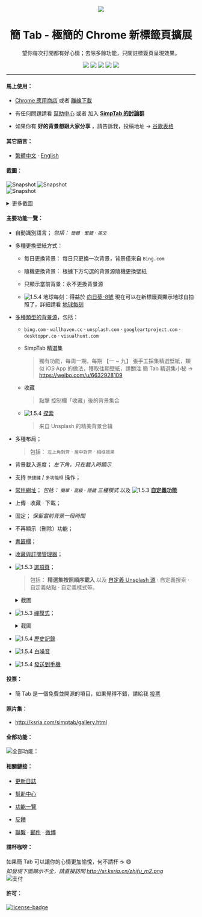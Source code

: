 <p align="center"><img src="http://st.ksria.cn/logo@384.png" /></p>
<h1 align="center">簡 Tab - 極簡的 Chrome 新標籤頁擴展</h1>
<p align="center">望你每次打開都有好心情；去除多餘功能，只關註標簽頁呈現效果。</p>
<p align="center">
   <a href="https://github.com/kenshin/simptab/releases"><img src="https://img.shields.io/badge/lastest_version-1.5.3-blue.svg"></a>
   <a target="_blank" href="http://ksria.com/simptab"><img src="https://img.shields.io/badge/website-_simptab.ksria.com-1DBA90.svg"></a>
   <a target="_blank" href="https://chrome.google.com/webstore/detail/simptab-new-tab/kbgmbmkhepchmmcnbdbclpkpegbgikjc"><img src="https://img.shields.io/badge/download-_chrome_webstore-brightgreen.svg"></a>
   <a href="http://ksria.com/simptab/crx/1.5.3/simptab.crx"><img src="https://img.shields.io/badge/download-_crx-brightgreen.svg"></a>
   <a href="https://gitter.im/Kenshin/simptab?utm_source=badge&utm_medium=badge&utm_campaign=pr-badge"><img src="https://badges.gitter.im/Kenshin/simptab.svg"></a>
</p>

***

#### 馬上使用：
* [Chrome 應用商店](https://chrome.google.com/webstore/detail/simptab-new-tab/kbgmbmkhepchmmcnbdbclpkpegbgikjc) 或者 [離線下載](http://ksria.com/simptab/crx/1.5.3/simptab.crx)

* 有任何問題請看 [幫助中心](http://ksria.com/simptab/docs/#) 或者 加入 **[SimpTab 的討論群](https://gitter.im/Kenshin/simptab)**

* 如果你有 **好的背景想跟大家分享** ，請告訴我，投稿地址 → [谷歌表格](https://goo.gl/forms/KVyqb80YdkKMFdqK2)

#### 其它語言：
* [繁體中文](https://github.com/kenshin/simptab/blob/master/README.tw.md) · [English](https://github.com/kenshin/simptab/blob/master/README.en.md)

#### 截圖：
![Snapshot](http://st.ksria.cn/start@webstore.png)
![Snapshot](http://st.ksria.cn/mask@webstore.png?20181011)  
![Snapshot](http://st.ksria.cn/zenmode@webstore.png)  

<details><summary>更多截圖</summary>
  <img src="http://st.ksria.cn/bookmarks@webstore.png">
  <img src="http://st.ksria.cn/subscribe@webstore.png">
  <img src="http://st.ksria.cn/options@webstore.png">
  <img src="http://st.ksria.cn/quickbar@webstore.png">
</details>

#### 主要功能一覽：

- 自動識別語言； _包括： `簡體` · `繁體` · `英文`_ 

- 多種更換壁紙方式：
  * 每日更換背景： 每日只更換一次背景，背景僅來自 `Bing.com`

  * 隨機更換背景： 根據下方勾選的背景源隨機更換壁紙

  * 只顯示當前背景：永不更換背景源

  * ![1.5.4](https://img.shields.io/badge/1.5.4-red.svg) 地球每刻：得益於 [向日葵-8號](http://himawari8.nict.go.jp/) 現在可以在新標籤頁顯示地球自拍照了，詳細請看 [地球每刻](http://ksria.com/simptab/docs/#/多种背景源?id=地球每刻)

- [多種類型的背景源](http://ksria.com/simptab/docs/#/多种背景源)，包括：
  * `bing.com` · `wallhaven.cc` · `unsplash.com` · `googleartproject.com` · `desktoppr.co` · `visualhunt.com`

  * SimpTab 精選集  

    > 獨有功能，每周一期，每期 【一 ~ 九】 張手工採集精選壁紙，類似 iOS App 的做法，獲取往期壁紙，請關注 簡 Tab 精選集小秘 → https://weibo.com/u/6632928109

  * 收藏

    > 點擊 控制欄「收藏」後的背景集合

  * ![1.5.4](https://img.shields.io/badge/1.5.4-red.svg) [探索](http://ksria.com/simptab/docs/#/多种背景源?id=探索)

    > 来自 Unsplash 的精美背景合辑

- 多種布局；

  > 包括： `左上角對齊` · `居中對齊` · `相框效果`

- 背景載入進度； _左下角，只在載入時顯示_ 

- 支持 `快捷鍵` / `多功能框` 操作；

- [常用網址](http://ksria.com/simptab/docs/#/功能一览#常用网址)； _包括： `簡單` · `高級` · `隱藏` 三種模式_ 以及 ![1.5.3](https://img.shields.io/badge/1.5.3-red.svg) **[自定義功能](http://ksria.com/simptab/docs/#/选项页?id=自定义站点)**

- 上傳 · 收藏 · 下載；

- 固定； _保留當前背景一段時間_ 

- 不再顯示（刪除）功能；

- [書籤欄](http://ksria.com/simptab/docs/#/功能一览#主要功能之一)；

- [收藏與訂閱管理器](http://ksria.com/simptab/docs/#/功能一览#主要功能之二)；

- ![1.5.3](https://img.shields.io/badge/1.5.3-red.svg) [選項頁](http://ksria.com/simptab/docs/#/选项页)；

  > 包括： **精選集按照順序載入** 以及 [自定義 Unsplash 源](http://ksria.com/simptab/docs/#/多种背景源?id=自定义Unsplash) · 自定義搜索 · 自定義站點 · 自定義樣式等。

  <details><summary>截圖</summary>
    <img src="https://i.loli.net/2018/11/23/5bf7b165cfe22.jpg">
  </details>

- ![1.5.3](https://img.shields.io/badge/1.5.3-red.svg) [禪模式](http://ksria.com/simptab/docs/#/禅模式)；

  <details><summary>截圖</summary>
    <img src="https://i.loli.net/2018/11/23/5bf79e09c11f6.jpg">
    <img src="https://i.loli.net/2018/11/23/5bf7a756d6708.jpg">
    <img src="https://i.loli.net/2018/11/23/5bf7a3625cc20.jpg">
  </details>

- ![1.5.4](https://img.shields.io/badge/1.5.4-red.svg) [歷史記錄](http://ksria.com/simptab/docs/#/多种背景源?id=历史记录)

- ![1.5.4](https://img.shields.io/badge/1.5.4-red.svg) [白噪音](http://ksria.com/simptab/docs/#/白噪音)

- ![1.5.4](https://img.shields.io/badge/1.5.4-red.svg) [發送到手機](http://ksria.com/simptab/docs/#/发送到手机)

#### 投票：
* 簡 Tab 是一個免費並開源的項目，如果覺得不錯，請給我 [投票](https://chrome.google.com/webstore/detail/simptab-new-tab/kbgmbmkhepchmmcnbdbclpkpegbgikjc)

#### 照片集：
* <http://ksria.com/simptab/gallery.html>

#### 全部功能：
![全部功能：](http://st.ksria.cn/feature%201.5.3.png)

#### 相關鏈接：
* [更新日誌](http://ksria.com/simptab/docs/#/CHANGELOG)

* [幫助中心](http://ksria.com/simptab/docs/)

* [功能一覽](http://ksria.com/simptab/docs/#/功能一覽)

* [反饋](https://github.com/kenshin/simptab/issues)

* [聯繫](http://kenshin.wang) · [郵件](kenshin@ksria.com) · [微博](http://weibo.com/23784148)

#### 請杯咖啡：
如果簡 Tab 可以讓你的心情更加愉悅，何不請杯 ☕ :smile:  
_如發現下圖顯示不全，請直接訪問 http://sr.ksria.cn/zhifu_m2.png_  
![支付](http://sr.ksria.cn/zhifu_m2.png?20181011)

#### 許可：
[![license-badge]][license-link]

<!-- Link -->
[license-badge]:    https://img.shields.io/github/license/mashape/apistatus.svg
[license-link]:     https://opensource.org/licenses/MIT
